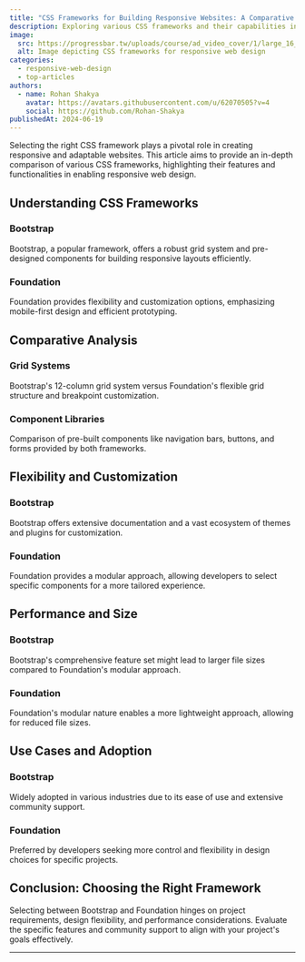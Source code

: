 ```yaml
---
title: "CSS Frameworks for Building Responsive Websites: A Comparative Guide"
description: Exploring various CSS frameworks and their capabilities in facilitating the development of responsive and mobile-friendly websites.
image:
  src: https://progressbar.tw/uploads/course/ad_video_cover/1/large_16_9_Bootstrap3.png
  alt: Image depicting CSS frameworks for responsive web design
categories:
  - responsive-web-design
  - top-articles
authors:
  - name: Rohan Shakya
    avatar: https://avatars.githubusercontent.com/u/62070505?v=4
    social: https://github.com/Rohan-Shakya
publishedAt: 2024-06-19
---
```


Selecting the right CSS framework plays a pivotal role in creating responsive and adaptable websites. This article aims to provide an in-depth comparison of various CSS frameworks, highlighting their features and functionalities in enabling responsive web design.

## Understanding CSS Frameworks

### Bootstrap

Bootstrap, a popular framework, offers a robust grid system and pre-designed components for building responsive layouts efficiently.

### Foundation

Foundation provides flexibility and customization options, emphasizing mobile-first design and efficient prototyping.

## Comparative Analysis

### Grid Systems

Bootstrap's 12-column grid system versus Foundation's flexible grid structure and breakpoint customization.

### Component Libraries

Comparison of pre-built components like navigation bars, buttons, and forms provided by both frameworks.

## Flexibility and Customization

### Bootstrap

Bootstrap offers extensive documentation and a vast ecosystem of themes and plugins for customization.

### Foundation

Foundation provides a modular approach, allowing developers to select specific components for a more tailored experience.

## Performance and Size

### Bootstrap

Bootstrap's comprehensive feature set might lead to larger file sizes compared to Foundation's modular approach.

### Foundation

Foundation's modular nature enables a more lightweight approach, allowing for reduced file sizes.

## Use Cases and Adoption

### Bootstrap

Widely adopted in various industries due to its ease of use and extensive community support.

### Foundation

Preferred by developers seeking more control and flexibility in design choices for specific projects.

## Conclusion: Choosing the Right Framework

Selecting between Bootstrap and Foundation hinges on project requirements, design flexibility, and performance considerations. Evaluate the specific features and community support to align with your project's goals effectively.

---
